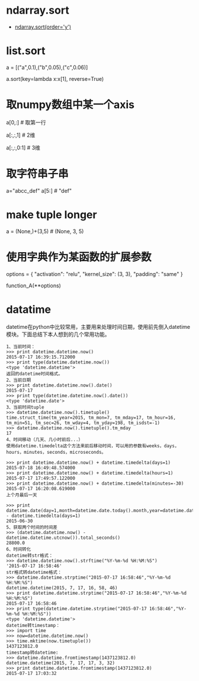 # ndarray.sort
- [ndarray.sort(order='y')](https://docs.scipy.org/doc/numpy-1.15.1/reference/generated/numpy.ndarray.sort.html#numpy.ndarray.sort)

# list.sort
a = [("a",0.1),("b",0.05),("c",0.06)]

a.sort(key=lambda x:x[1], reverse=True)

# 取numpy数组中某一个axis
a[0,:] # 取第一行

a[:,:,1] # 2维

a[:,:,0:1] # 3维

# 取字符串子串
a="abcc_def"
a[5:] # "def"

# make tuple longer
a = (None,)+(3,5) # (None, 3, 5)

# 使用字典作为某函数的扩展参数
options = {
    "activation": "relu",
    "kernel_size": (3, 3),
    "padding": "same"
}

function_A(**options)


# datatime
datetime在python中比较常用，主要用来处理时间日期，使用前先倒入datetime模块。下面总结下本人想到的几个常用功能。
```
1、当前时间：
>>> print datetime.datetime.now()
2015-07-17 16:39:15.712000
>>> print type(datetime.datetime.now())
<type 'datetime.datetime'>
返回的datetime时间格式。
2、当前日期
>>> print datetime.datetime.now().date()
2015-07-17
>>> print type(datetime.datetime.now().date())
<type 'datetime.date'>
3、当前时间tuple
>>> datetime.datetime.now().timetuple()
time.struct_time(tm_year=2015, tm_mon=7, tm_mday=17, tm_hour=16, tm_min=51, tm_sec=26, tm_wday=4, tm_yday=198, tm_isdst=-1)
>>> datetime.datetime.now().timetuple().tm_mday
17
4、时间移动（几天、几小时前后...）
使用datetime.timedelta这个方法来前后移动时间，可以用的参数有weeks，days，hours，minutes，seconds，microseconds。

>>> print datetime.datetime.now() + datetime.timedelta(days=1)
2015-07-18 16:49:48.574000
>>> print datetime.datetime.now() + datetime.timedelta(hours=1)
2015-07-17 17:49:57.122000
>>> print datetime.datetime.now() + datetime.timedelta(minutes=-30)
2015-07-17 16:20:08.619000
上个月最后一天

>>> print datetime.date(day=1,month=datetime.date.today().month,year=datetime.date.today().year) - datetime.timedelta(days=1)
2015-06-30
5、获取两个时间的时间差
>>> (datetime.datetime.now() - datetime.datetime.utcnow()).total_seconds()
28800.0
6、时间转化
datetime转str格式：
>>> datetime.datetime.now().strftime("%Y-%m-%d %H:%M:%S")
'2015-07-17 16:58:46'
str格式转datetime格式：
>>> datetime.datetime.strptime("2015-07-17 16:58:46","%Y-%m-%d %H:%M:%S")
datetime.datetime(2015, 7, 17, 16, 58, 46)
>>> print datetime.datetime.strptime("2015-07-17 16:58:46","%Y-%m-%d %H:%M:%S")
2015-07-17 16:58:46
>>> print type(datetime.datetime.strptime("2015-07-17 16:58:46","%Y-%m-%d %H:%M:%S"))
<type 'datetime.datetime'>
datetime转timestamp：
>>> import time
>>> now=datetime.datetime.now()
>>> time.mktime(now.timetuple())
1437123812.0
timestamp转datetime:
>>> datetime.datetime.fromtimestamp(1437123812.0)
datetime.datetime(2015, 7, 17, 17, 3, 32)
>>> print datetime.datetime.fromtimestamp(1437123812.0)
2015-07-17 17:03:32
```

